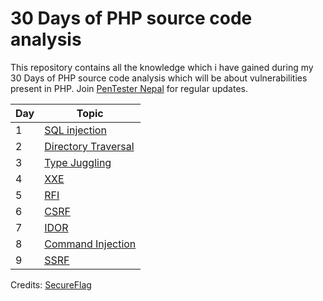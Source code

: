 # 30 Days of PHP source code analysis

This repository contains all the knowledge which i have gained during my 30 Days of PHP source code analysis which will be about vulnerabilities present in PHP. Join [PenTester Nepal](https://www.facebook.com/groups/548574625199832) for regular updates.

| Day     | Topic      |
| ------------- | ------------- | 
| 1         | [SQL injection](Day1)         | 
| 2         | [Directory Traversal](Day2)         | 
| 3         | [Type Juggling](Day3)         | 
| 4         | [XXE](Day4)                    |
| 5         | [RFI](Day5)                    |
| 6         | [CSRF](Day6)                    |
| 7         | [IDOR](Day7)                    |
| 8         | [Command Injection](Day8)                    |
| 9         | [SSRF](Day9)                    |
Credits: [SecureFlag](https://secureflag.owasp.org/)
